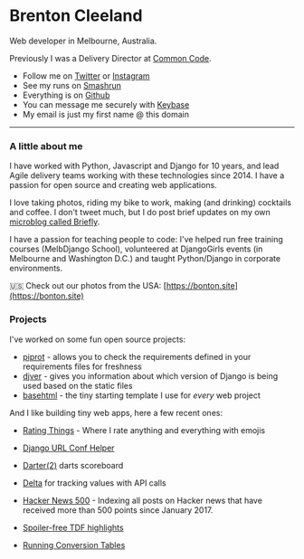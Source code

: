 # Brenton Cleeland

Web developer in Melbourne, Australia.

Previously I was a Delivery Director at [Common Code][cc].

- Follow me on [Twitter][twitter] or [Instagram][instagram]
- See my runs on [Smashrun][smashrun]
- Everything is on [Github][github]
- You can message me securely with [Keybase][keybase]
- My email is just my first name @ this domain

---

### A little about me

I have worked with Python, Javascript and Django for 10 years, and lead Agile delivery teams working with these technologies since 2014.
I have a passion for open source and creating web applications.

I love taking photos, riding my bike to work, making (and drinking) cocktails and coffee. I don't tweet much, but I do post brief updates on my own [microblog called Briefly][briefly].

I have a passion for teaching people to code: I've helped run free training courses (MelbDjango School), volunteered at DjangoGirls events (in Melbourne and Washington D.C.) and taught Python/Django in corporate environments.

🇺🇸 Check out our photos from the USA: [https://bonton.site](https://bonton.site)


### Projects

I've worked on some fun open source projects:

- [piprot][piprot] - allows you to check the requirements defined in your requirements files for freshness
- [djver][djver] - gives you information about which version of Django is being used based on the static files
- [basehtml][basehtml] - the tiny starting template I use for _every_ web project


And I like building tiny web apps, here a few recent ones:

- [Rating Things][rating-things] - Where I rate anything and everything with emojis
- [Django URL Conf Helper][urlconf]
- [Darter(2)][darter] darts scoreboard
- [Delta][delta] for tracking values with API calls
- [Hacker News 500][hn500] - Indexing all posts on Hacker news that have received more than 500 points since January 2017.
- [Spoiler-free TDF highlights][tdf-highlights]
- [Running Conversion Tables][running-tables]


  [twitter]: https://twitter.com/sesh
  [cc]: https://commoncode.io
  [instagram]: https://instagram.com/sesh00
  [smashrun]: http://smashrun.com/brentoncleeland
  [github]: https://github.com
  [piprot]: https://github.com/sesh/piprot
  [djver]: https://github.com/sesh/djver
  [basehtml]: https://github.com/sesh/basehtml
  [briefly]: https://briefly.brntn.me
  [rating-things]: https://ratingthings.net
  [urlconf]: https://sesh.github.io/urlconf/
  [darter]: https://darter.brntn.me
  [delta]: https://delta.brntn.me
  [hn500]: https://hn500.brntn.me
  [tdf-highlights]: http://tdf-highlights-au.surge.sh/
  [running-tables]: http://runningtables.info
  [keybase]: https://keybase.io/sesh
